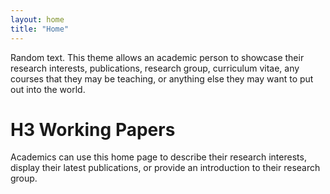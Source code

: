 ```yaml
---
layout: home
title: "Home"
---
```


Random text. This theme allows an academic person to showcase their research interests, publications, research group, curriculum vitae, any courses that they may be teaching, or anything else they may want to put out into the world.

# H3 Working Papers

Academics can use this home page to describe their research interests, display their latest publications, or provide an introduction to their research group.
